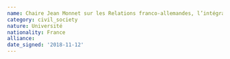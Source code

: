 ```yaml
---
name: Chaire Jean Monnet sur les Relations franco-allemandes, l’intégration européenne et la mondialisation -Grenoble 
category: civil_society
nature: Université
nationality: France
alliance: 
date_signed: '2018-11-12'
---
```

    